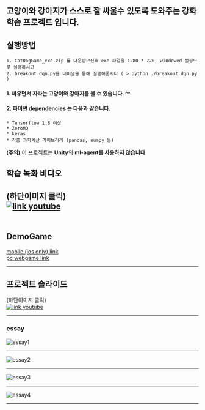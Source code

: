 ## 고양이와 강아지가 스스로 잘 싸울수 있도록 도와주는 강화학습 프로젝트 입니다.

## 실행방법
    1. CatDogGame_exe.zip 를 다운받으신후 exe 파일을 1280 * 720, windowed 설정으로 실행하시고
    2. breakout_dqn.py을 터미널을 통해 실행해줍시다 ( > python ./breakout_dqn.py )

#### 1. 싸우면서 자라는 고양이와 강아지를 볼 수 있습니다. ^^ 
#### 2. 파이썬 dependencies 는 다음과 같습니다. 
    * Tensorflow 1.8 이상
    * ZeroMQ
    * keras
    * 각종 과학계산 라이브러리 (pandas, numpy 등) 
**(주의)** 이 프로젝트는 **Unity**의 **ml-agent를 사용하지 않습니다.**

## 학습 녹화 비디오 
(하단이미지 클릭)<br>
[![link youtube](https://img.youtube.com/vi/-AmrmdgaHVo/0.jpg)](https://youtu.be/-AmrmdgaHVo)
<br><br>
---
## DemoGame

[mobile (ios only) link](https://itunes.apple.com/kr/app/ani-pong/id1400903852?platform=iphone&preserveScrollPosition=true#platform/iphone)<br>
[pc webgame link](https://infinite-reaches-12370.herokuapp.com/demogame/cat)

---
## 프로젝트 슬라이드
(하단이미지 클릭)<br>
[![link youtube](https://i.imgur.com/343kUVN.png)](https://youtu.be/GBYZIW9BCVI)

---
### essay 

![essay1](https://i.imgur.com/OCk4w4q.png)

---
![essay2](https://i.imgur.com/TacUTBA.png)

---

![essay3](https://i.imgur.com/XcbQ3J3.png)

---

![essay4](https://i.imgur.com/HfdaJp5.png)

---

